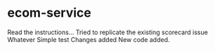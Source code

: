 # ecom-service

Read the instructions...
Tried to replicate the existing scorecard issue
Whatever
Simple test
Changes added
New code added.
